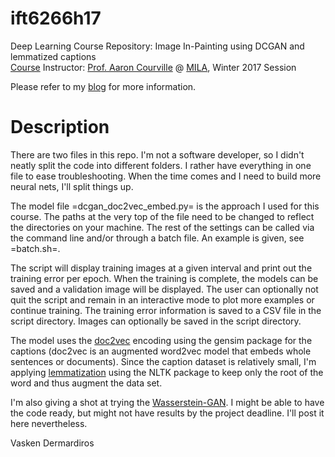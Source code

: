 # ift6266h17
Deep Learning Course Repository: Image In-Painting using DCGAN and lemmatized captions  
[Course](http://ift6266h17.wordpress.com) Instructor: [Prof. Aaron Courville](https://mila.umontreal.ca/en/person/aaron-courville/) @ [MILA](https://mila.umontreal.ca/en/), Winter 2017 Session

Please refer to my [blog](https://vderm.wordpress.com) for more information.

# Description
There are two files in this repo. I'm not a software developer, so I didn't neatly split the code into different folders. I rather have everything in one file to ease troubleshooting. When the time comes and I need to build more neural nets, I'll split things up.

The model file =dcgan_doc2vec_embed.py= is the approach I used for this course. The paths at the very top of the file need to be changed to reflect the directories on your machine. The rest of the settings can be called via the command line and/or through a batch file. An example is given, see =batch.sh=.

The script will display training images at a given interval and print out the training error per epoch. When the training is complete, the models can be saved and a validation image will be displayed. The user can optionally not quit the script and remain in an interactive mode to plot more examples or continue training. The training error information is saved to a CSV file in the script directory. Images can optionally be saved in the script directory.

The model uses the [doc2vec](http://radimrehurek.com/gensim/models/word2vec.html) encoding using the gensim package for the captions (doc2vec is an augmented word2vec model that embeds whole sentences or documents). Since the caption dataset is relatively small, I'm applying [lemmatization](http://textminingonline.com/dive-into-nltk-part-iv-stemming-and-lemmatization) using the NLTK package to keep only the root of the word and thus augment the data set.

I'm also giving a shot at trying the [Wasserstein-GAN](https://arxiv.org/abs/1701.07875). I might be able to have the code ready, but might not have results by the project deadline. I'll post it here nevertheless.


Vasken Dermardiros
